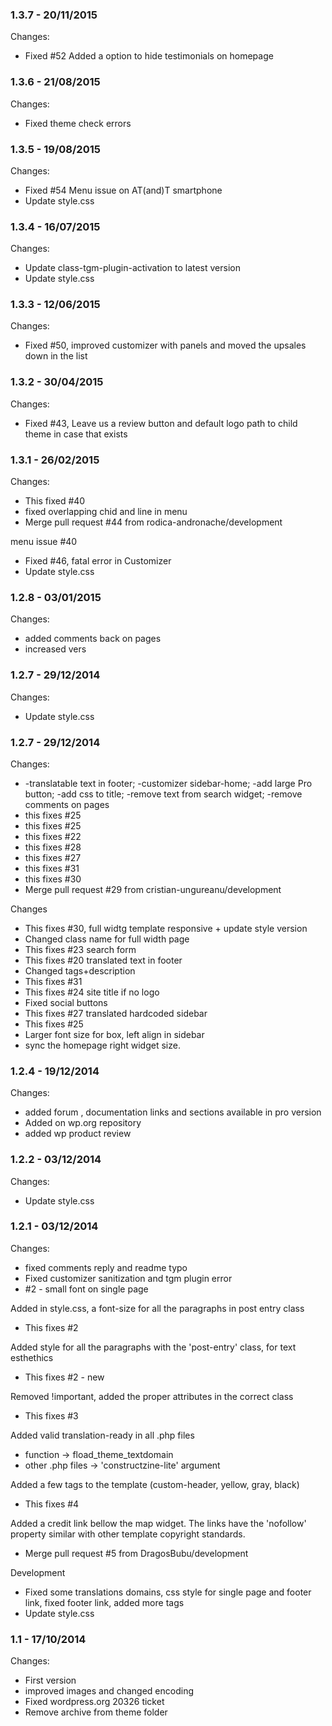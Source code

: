 

### 1.3.7 - 20/11/2015

 Changes: 


 * Fixed #52 Added a option to hide testimonials on homepage


### 1.3.6 - 21/08/2015

 Changes: 


 * Fixed theme check errors


### 1.3.5 - 19/08/2015

 Changes: 


 * Fixed #54 Menu issue on AT(and)T smartphone
 * Update style.css


### 1.3.4 - 16/07/2015

 Changes: 


 * Update class-tgm-plugin-activation to latest version
 * Update style.css


### 1.3.3 - 12/06/2015

 Changes: 


 * Fixed #50, improved customizer with panels and moved the upsales down in the list


### 1.3.2 - 30/04/2015

 Changes: 


 * Fixed #43, Leave us a review button and default logo path to child theme in case that exists


### 1.3.1 - 26/02/2015

 Changes: 


 * This fixed #40
 * fixed overlapping chid and line in menu
 * Merge pull request #44 from rodica-andronache/development

menu issue #40
 * Fixed #46, fatal error in Customizer
 * Update style.css


### 1.2.8 - 03/01/2015

 Changes: 


 * added comments back on pages
 * increased vers


### 1.2.7 - 29/12/2014

 Changes: 


 * Update style.css


### 1.2.7 - 29/12/2014

 Changes: 


 * -translatable text in footer; -customizer sidebar-home; -add large Pro button; -add css to title; -remove text from search widget; -remove comments on pages
 * this fixes #25
 * this fixes #25
 * this fixes #22
 * this fixes #28
 * this fixes #27
 * this fixes #31
 * this fixes #30
 * Merge pull request #29 from cristian-ungureanu/development

Changes
 * This fixes #30, full widtg template responsive + update style version
 * Changed class name for full width page
 * This fixes #23 search form
 * This fixes #20 translated text in footer
 * Changed tags+description
 * This fixes #31
 * This fixes #24 site title if no logo
 * Fixed social buttons
 * This fixes #27 translated hardcoded sidebar
 * This fixes #25
 * Larger font size for box, left align in sidebar
 * sync the homepage right widget size.


### 1.2.4 - 19/12/2014

 Changes: 


 * added forum , documentation links and sections available in pro version
 * Added on wp.org repository
 * added wp product review


### 1.2.2 - 03/12/2014

 Changes: 


 * Update style.css


### 1.2.1 - 03/12/2014

 Changes: 


 * fixed comments reply and readme typo
 * Fixed customizer sanitization and tgm plugin error
 * #2 - small font on single page

Added in style.css, a font-size for all the paragraphs in post entry
class
 * This fixes #2

Added style for all the paragraphs with the 'post-entry' class, for text
esthethics
 * This fixes #2 - new

Removed !important, added the proper attributes in the correct class
 * This fixes #3

Added valid translation-ready in all .php files
- function -> fload_theme_textdomain
- other .php files -> 'constructzine-lite' argument

Added a few tags to the template (custom-header, yellow, gray, black)
 * This fixes #4

Added a credit link bellow the map widget. The links have the 'nofollow'
property similar with other template copyright standards.
 * Merge pull request #5 from DragosBubu/development

Development
 * Fixed some translations domains, css style for single page and footer link, fixed footer link, added more tags
 * Update style.css


### 1.1 - 17/10/2014

 Changes: 


 * First version
 * improved images and changed encoding
 * Fixed wordpress.org 20326 ticket
 * Remove archive from theme folder
